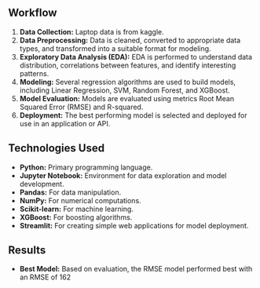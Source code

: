 ## Workflow
1. **Data Collection:** Laptop data is from kaggle.
2. **Data Preprocessing:** Data is cleaned, converted to appropriate data types, and transformed into a suitable format for modeling.
3. **Exploratory Data Analysis (EDA):** EDA is performed to understand data distribution, correlations between features, and identify interesting patterns.
4. **Modeling:** Several regression algorithms are used to build models, including Linear Regression, SVM, Random Forest, and XGBoost.
5. **Model Evaluation:** Models are evaluated using metrics Root Mean Squared Error (RMSE) and R-squared.
6. **Deployment:** The best performing model is selected and deployed for use in an application or API.

## Technologies Used
* **Python:** Primary programming language.
* **Jupyter Notebook:** Environment for data exploration and model development.
* **Pandas:** For data manipulation.
* **NumPy:** For numerical computations.
* **Scikit-learn:** For machine learning.
* **XGBoost:** For boosting algorithms.
* **Streamlit:** For creating simple web applications for model deployment.

## Results
* **Best Model:** Based on evaluation, the RMSE model performed best with an RMSE of 162
